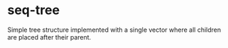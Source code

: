 # seq-tree
Simple tree structure implemented with a single vector where all children are placed after their parent.
